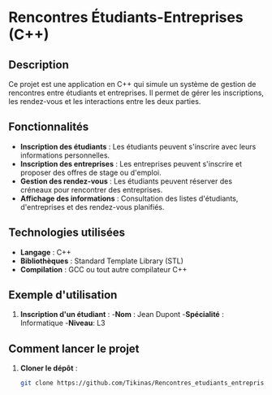 # Rencontres Étudiants-Entreprises (C++)

## Description
Ce projet est une application en C++ qui simule un système de gestion de rencontres entre étudiants et entreprises. Il permet de gérer les inscriptions, les rendez-vous et les interactions entre les deux parties.

## Fonctionnalités
- **Inscription des étudiants** : Les étudiants peuvent s'inscrire avec leurs informations personnelles.
- **Inscription des entreprises** : Les entreprises peuvent s'inscrire et proposer des offres de stage ou d'emploi.
- **Gestion des rendez-vous** : Les étudiants peuvent réserver des créneaux pour rencontrer des entreprises.
- **Affichage des informations** : Consultation des listes d'étudiants, d'entreprises et des rendez-vous planifiés.

## Technologies utilisées
- **Langage** : C++
- **Bibliothèques** : Standard Template Library (STL)
- **Compilation** : GCC ou tout autre compilateur C++
## Exemple d'utilisation
1. **Inscription d'un étudiant** :
   -**Nom** : Jean Dupont
   -**Spécialité** : Informatique
   -**Niveau**: L3
## Comment lancer le projet
1. **Cloner le dépôt** :
   ```bash
   git clone https://github.com/Tikinas/Rencontres_etudiants_entreprises_cpp.git
